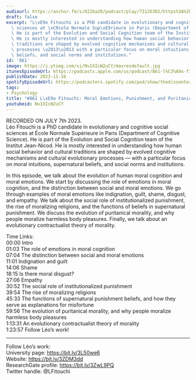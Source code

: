 ```yaml
---
audiourl: https://anchor.fm/s/822ba20/podcast/play/73126302/https%3A%2F%2Fd3ctxlq1ktw2nl.cloudfront.net%2Fstaging%2F2023-6-7%2Fbb44100a-53b4-e19f-0172-0befa9dd2430.m4a
draft: false
excerpt: "L\xE9o Fitouchi is a PhD candidate in evolutionary and cognitive social\
  \ sciences at \xC9cole Normale Sup\xE9rieure in Paris (Department of Cognitive Science).\
  \ He is part of the Evolution and Social Cognition team of the Institut Jean-Nicod.\
  \ He is mostly interested in understanding how human social behavior and cultural\
  \ traditions are shaped by evolved cognitive mechanisms and cultural evolutionary\
  \ processes \u2013\u2013 with a particular focus on moral intuitions, supernatural\
  \ beliefs, and social norms and institutions."
id: '861'
image: https://i.ytimg.com/vi/Nv1XIcW2uCY/maxresdefault.jpg
itunesEpisodeUrl: https://podcasts.apple.com/us/podcast/861-l%C3%A9o-fitouchi-moral-emotions-punishment-and/id1451347236?i=1000635082002&uo=4
publishDate: 2023-11-16
spotifyEpisodeUrl: https://podcasters.spotify.com/pod/show/thedissenter/episodes/861-Lo-Fitouchi-Moral-Emotions--Punishment--and-Puritanical-Morality-e26m4uu
tags:
- Psychology
title: "#861 L\xE9o Fitouchi: Moral Emotions, Punishment, and Puritanical Morality"
youtubeid: Nv1XIcW2uCY
---
```

<div class="timelinks">

RECORDED ON JULY 7th 2023.  
Léo Fitouchi is a PhD candidate in evolutionary and cognitive social sciences at École Normale Supérieure in Paris (Department of Cognitive Science). He is part of the Evolution and Social Cognition team of the Institut Jean-Nicod. He is mostly interested in understanding how human social behavior and cultural traditions are shaped by evolved cognitive mechanisms and cultural evolutionary processes –– with a particular focus on moral intuitions, supernatural beliefs, and social norms and institutions.

In this episode, we talk about the evolution of human moral cognition and moral emotions. We start by discussing the role of emotions in moral cognition, and the distinction between social and moral emotions. We go through examples of moral emotions like indignation, guilt, shame, disgust, and empathy. We talk about the social role of institutionalized punishment, the rise of moralizing religions, and the functions of beliefs in supernatural punishment. We discuss the evolution of puritanical morality, and why people moralize harmless body pleasures. Finally, we talk about an evolutionary contractualist theory of morality.

Time Links:  
<time>00:00</time> Intro  
<time>01:03</time> The role of emotions in moral cognition  
<time>07:04</time> The distinction between social and moral emotions  
<time>11:01</time> Indignation and guilt  
<time>14:06</time> Shame  
<time>18:15</time> Is there moral disgust?  
<time>27:06</time> Empathy  
<time>30:52</time> The social role of institutionalized punishment  
<time>39:54</time> The rise of moralizing religions  
<time>45:33</time> The functions of supernatural punishment beliefs, and how they serve as explanations for misfortune  
<time>59:56</time> The evolution of puritanical morality, and why people moralize harmless body pleasures  
<time>1:13:31</time> An evolutionary contractualist theory of morality  
<time>1:23:57</time> Follow Léo’s work!

---

Follow Léo’s work:  
University page: https://bit.ly/3L50we6  
Website: https://bit.ly/3ZDM3dd  
ResearchGate profile: https://bit.ly/3ZwL9PQ  
Twitter handle: @LFitouchi
</div>

